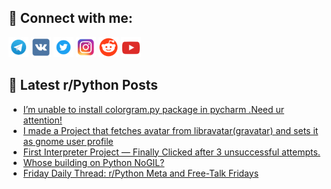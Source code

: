 ## 🔎 Connect with me:
[<img src="https://github.com/bullbesh/bullbesh/blob/main/images/Telegram.png" width="32" height="32" />](https://t.me/bullbesh)
[<img src="https://github.com/bullbesh/bullbesh/blob/main/images/VK.png" width="32" height="32" />](https://vk.com/bullbesh)
[<img src="https://github.com/bullbesh/bullbesh/blob/main/images/Twitter.png" width="32" height="32" />](https://twitter.com/bullbesh1)
[<img src="https://github.com/bullbesh/bullbesh/blob/main/images/Instagram.png" width="32" height="32" />](https://www.instagram.com/bullbesh)
[<img src="https://github.com/bullbesh/bullbesh/blob/main/images/Reddit.png" width="32" height="32" />](https://www.reddit.com/user/bullbesh)
[<img src="https://github.com/bullbesh/bullbesh/blob/main/images/YouTube.png" width="32" height="32" />](https://www.youtube.com/channel/UCtfjRs6uzgq5mfm8S06WTcg)

## 📕 Latest r/Python Posts
<!-- BLOG-POST-LIST:START -->
- [I’m unable to install colorgram.py package in pycharm .Need ur attention!](https://www.reddit.com/r/Python/comments/1hihyhe/im_unable_to_install_colorgrampy_package_in/)
- [I made a Project that fetches avatar from libravatar&lpar;gravatar&rpar; and sets it as gnome user profile](https://www.reddit.com/r/Python/comments/1hih5n2/i_made_a_project_that_fetches_avatar_from/)
- [First Interpreter Project — Finally Clicked after 3 unsuccessful attempts.](https://www.reddit.com/r/Python/comments/1hifbg5/first_interpreter_project_finally_clicked_after_3/)
- [Whose building on Python NoGIL?](https://www.reddit.com/r/Python/comments/1hid4xn/whose_building_on_python_nogil/)
- [Friday Daily Thread: r/Python Meta and Free-Talk Fridays](https://www.reddit.com/r/Python/comments/1hi6vlj/friday_daily_thread_rpython_meta_and_freetalk/)
<!-- BLOG-POST-LIST:END -->
